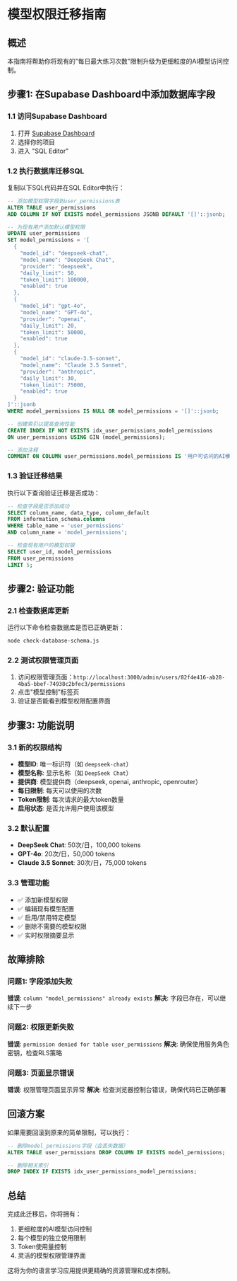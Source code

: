# 模型权限迁移指南

## 概述
本指南将帮助你将现有的"每日最大练习次数"限制升级为更细粒度的AI模型访问控制。

## 步骤1: 在Supabase Dashboard中添加数据库字段

### 1.1 访问Supabase Dashboard
1. 打开 [Supabase Dashboard](https://supabase.com/dashboard)
2. 选择你的项目
3. 进入 "SQL Editor"

### 1.2 执行数据库迁移SQL
复制以下SQL代码并在SQL Editor中执行：

```sql
-- 添加模型权限字段到user_permissions表
ALTER TABLE user_permissions 
ADD COLUMN IF NOT EXISTS model_permissions JSONB DEFAULT '[]'::jsonb;

-- 为现有用户添加默认模型权限
UPDATE user_permissions 
SET model_permissions = '[
  {
    "model_id": "deepseek-chat",
    "model_name": "DeepSeek Chat",
    "provider": "deepseek",
    "daily_limit": 50,
    "token_limit": 100000,
    "enabled": true
  },
  {
    "model_id": "gpt-4o",
    "model_name": "GPT-4o",
    "provider": "openai",
    "daily_limit": 20,
    "token_limit": 50000,
    "enabled": true
  },
  {
    "model_id": "claude-3.5-sonnet",
    "model_name": "Claude 3.5 Sonnet",
    "provider": "anthropic",
    "daily_limit": 30,
    "token_limit": 75000,
    "enabled": true
  }
]'::jsonb
WHERE model_permissions IS NULL OR model_permissions = '[]'::jsonb;

-- 创建索引以提高查询性能
CREATE INDEX IF NOT EXISTS idx_user_permissions_model_permissions 
ON user_permissions USING GIN (model_permissions);

-- 添加注释
COMMENT ON COLUMN user_permissions.model_permissions IS '用户可访问的AI模型权限配置，包含模型ID、名称、提供商、每日限制和token限制';
```

### 1.3 验证迁移结果
执行以下查询验证迁移是否成功：

```sql
-- 检查字段是否添加成功
SELECT column_name, data_type, column_default 
FROM information_schema.columns 
WHERE table_name = 'user_permissions' 
AND column_name = 'model_permissions';

-- 检查现有用户的模型权限
SELECT user_id, model_permissions 
FROM user_permissions 
LIMIT 5;
```

## 步骤2: 验证功能

### 2.1 检查数据库更新
运行以下命令检查数据库是否已正确更新：

```bash
node check-database-schema.js
```

### 2.2 测试权限管理页面
1. 访问权限管理页面：`http://localhost:3000/admin/users/82f4e416-ab28-4ba5-bbef-74938c2bfec3/permissions`
2. 点击"模型控制"标签页
3. 验证是否能看到模型权限配置界面

## 步骤3: 功能说明

### 3.1 新的权限结构
- **模型ID**: 唯一标识符（如 `deepseek-chat`）
- **模型名称**: 显示名称（如 `DeepSeek Chat`）
- **提供商**: 模型提供商（deepseek, openai, anthropic, openrouter）
- **每日限制**: 每天可以使用的次数
- **Token限制**: 每次请求的最大token数量
- **启用状态**: 是否允许用户使用该模型

### 3.2 默认配置
- **DeepSeek Chat**: 50次/日，100,000 tokens
- **GPT-4o**: 20次/日，50,000 tokens
- **Claude 3.5 Sonnet**: 30次/日，75,000 tokens

### 3.3 管理功能
- ✅ 添加新模型权限
- ✅ 编辑现有模型配置
- ✅ 启用/禁用特定模型
- ✅ 删除不需要的模型权限
- ✅ 实时权限摘要显示

## 故障排除

### 问题1: 字段添加失败
**错误**: `column "model_permissions" already exists`
**解决**: 字段已存在，可以继续下一步

### 问题2: 权限更新失败
**错误**: `permission denied for table user_permissions`
**解决**: 确保使用服务角色密钥，检查RLS策略

### 问题3: 页面显示错误
**错误**: 权限管理页面显示异常
**解决**: 检查浏览器控制台错误，确保代码已正确部署

## 回滚方案

如果需要回滚到原来的简单限制，可以执行：

```sql
-- 删除model_permissions字段（会丢失数据）
ALTER TABLE user_permissions DROP COLUMN IF EXISTS model_permissions;

-- 删除相关索引
DROP INDEX IF EXISTS idx_user_permissions_model_permissions;
```

## 总结

完成此迁移后，你将拥有：
1. 更细粒度的AI模型访问控制
2. 每个模型的独立使用限制
3. Token使用量控制
4. 灵活的模型权限管理界面

这将为你的语言学习应用提供更精确的资源管理和成本控制。
